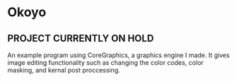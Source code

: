 # Okoyo
## PROJECT CURRENTLY ON HOLD
An example program using CoreGraphics, a graphics engine I made. It gives image editing functionality such as changing the color codes, color masking, and kernal post proccessing.
